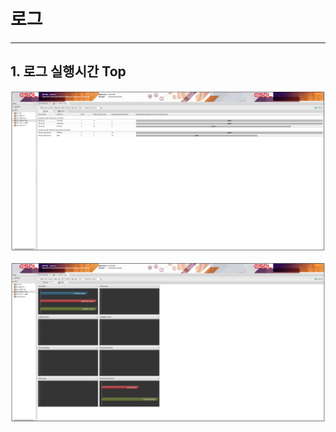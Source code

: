 # 로그

---

## 1. 로그 실행시간 Top

<img src = "./images/02.log-tools-log-time-top.PNG" width = "1000px"> </img>

<img src = "./images/02.log-tools-log-time-top-02.PNG" width = "1000px"> </img>
